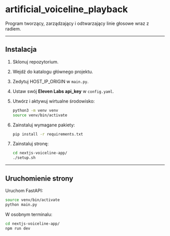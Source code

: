 # artificial_voiceline_playback
Program tworzący, zarządzający i odtwarzający linie głosowe wraz z radiem.

---

## Instalacja

1. Sklonuj repozytorium.  
2. Wejdź do katalogu głównego projektu.  
3. Zedytuj HOST_IP_ORIGIN w `main.py`.  
4. Ustaw swój **Eleven Labs api_key**  w `config.yaml`.  
5. Utwórz i aktywuj wirtualne środowisko:  

   ```bash
   python3 -m venv venv
   source venv/bin/activate
   ```

6. Zainstaluj wymagane pakiety:

   ```bash
   pip install -r requirements.txt
   ```

7. Zainstaluj stronę:
   ```bash
   cd nextjs-voiceline-app/
   ./setup.sh
   ```

---

## Uruchomienie strony
Uruchom FastAPI:

   ```bash
   source venv/bin/activate
   python main.py
   ```

W osobnym terminalu:

   ```bash
   cd nextjs-voiceline-app/
   npm run dev
   ```
